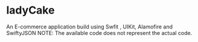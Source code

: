 # ladyCake
An E-commerce application build using Swfit , UIKit, Alamofire and SwiftyJSON
NOTE: The available code does not represent the actual code. 
